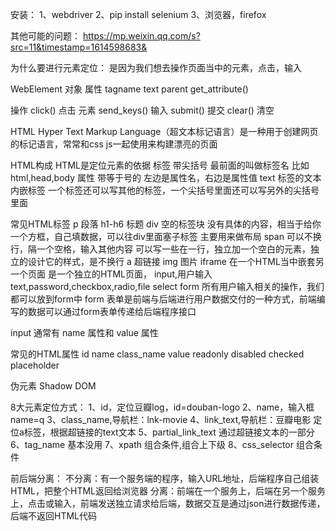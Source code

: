 安装：
1、webdriver
2、pip install selenium
3、浏览器，firefox


其他可能的问题：
https://mp.weixin.qq.com/s?src=11&timestamp=1614598683&

为什么要进行元素定位：
是因为我们想去操作页面当中的元素，点击，输入

WebElement 对象
属性
tagname
text
parent
get_attribute()

操作
click() 点击 元素
send_keys() 输入
submit() 提交
clear() 清空

HTML 
Hyper Text Markup Language（超文本标记语言）是一种用于创建网页的标记语言，常常和css js一起使用来构建漂亮的页面

HTML构成
HTML是定位元素的依据
标签 带尖括号 最前面的叫做标签名 比如html,head,body 
属性   带等于号的 左边是属性名，右边是属性值
text  标签的文本
内嵌标签 一个标签还可以写其他的标签，一个尖括号里面还可以写另外的尖括号里面

常见HTML标签
p 段落
h1-h6 标题
div  空的标签块 没有具体的内容，相当于给你一个方框，自己填数据，可以往div里面塞子标签 主要用来做布局
span 可以不换行，隔一个空格，输入其他内容 可以写一些在一行，独立加一个空白的元素，独立的设计它的样式，是不换行
a 超链接 
img 图片
iframe 在一个HTML当中嵌套另一个页面 是一个独立的HTML页面，
input,用户输入text,password,checkbox,radio,file
select
form 所有用户输入相关的操作，我们都可以放到form中
form 表单是前端与后端进行用户数据交付的一种方式，前端编写的数据可以通过form表单传递给后端程序接口

input 通常有 name 属性和 value 属性

常见的HTML属性
id
name
class_name
value
readonly
disabled
checked
placeholder

伪元素
Shadow DOM

8大元素定位方式：
1、id，定位豆瓣log，id=douban-logo
2、name，输入框name=q
3、class_name,导航栏：lnk-movie
4、link_text,导航栏：豆瓣电影 定位a标签，根据超链接的text文本
5、partial_link_text 通过超链接文本的一部分
6、tag_name 基本没用
7、xpath 组合条件,组合上下级
8、css_selector 组合条件

前后端分离：
不分离：有一个服务端的程序，输入URL地址，后端程序自己组装HTML，把整个HTML返回给浏览器
分离：前端在一个服务上，后端在另一个服务上，点击或输入，前端发送独立请求给后端，数据交互是通过json进行数据传递，后端不返回HTML代码

